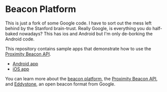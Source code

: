 # Beacon Platform

This is just a fork of some Google code. I have to sort out the mess left behind by the Stanford brain-trust. Really Google, is everything you do half-baked nowadays? This has ios and Android but I'm only de-borking the Android code.

This repository contains sample apps that demonstrate how to use the
[Proximity Beacon API](https://developers.google.com/beacons/proximity/guides).

- [Android app](samples/android)
- [iOS app](samples/ios)

You can learn more about the [beacon platform](https://developers.google.com/beacons),
the [Proximity Beacon API](https://developers.google.com/beacons/proximity/guides), and
[Eddystone](https://github.com/google/eddystone), an open beacon format from Google.
